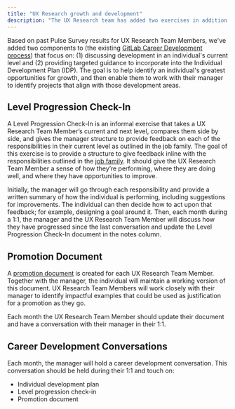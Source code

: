 ```yaml
---
title: "UX Research growth and development"
description: "The UX Research team has added two exercises in addition to GitLab's Career Developement process"
---
```


Based on past Pulse Survey results for UX Research Team Members, we've added two components to (the existing [GitLab Career Development process](/handbook/people-group/learning-and-development/career-development/)) that focus on: (1) discussing development in an individual's current level and (2) providing targeted guidance to incorporate into the Individual Development Plan (IDP). The goal is to help identify an individual's greatest opportunities for growth, and then enable them to work with their manager to identify projects that align with those development areas.

## Level Progression Check-In

A Level Progression Check-In is an informal exercise that takes a UX Research Team Member’s current and next level, compares them side by side, and gives the manager structure to provide feedback on each of the responsibilities in their current level as outlined in the job family. The goal of this exercise is to provide a structure to give feedback inline with the responsibilities outlined in the [job family](/job-families/product/ux-researcher/). It should give the UX Research Team Member a sense of how they’re performing, where they are doing well, and where they have opportunities to improve.

Initially, the manager will go through each responsibility and provide a written summary of how the individual is performing, including suggestions for improvements. The individual can then decide how to act upon that feedback; for example, designing a goal around it. Then, each month during a 1:1, the manager and the UX Research Team Member will discuss how they have progressed since the last conversation and update the Level Progression Check-In document in the notes column.

## Promotion Document

A [promotion document](/handbook/people-group/promotions-transfers/#promotion-document) is created for each UX Research Team Member. Together with the manager, the individual will maintain a working version of this document. UX Research Team Members will work closely with their manager to identify impactful examples that could be used as justification for a promotion as they go.

Each month the UX Research Team Member should update their document and have a conversation with their manager in their 1:1.

## Career Development Conversations

Each month, the manager will hold a career development conversation. This conversation should be held during their 1:1 and touch on:

- Individual development plan
- Level progression check-in
- Promotion document
